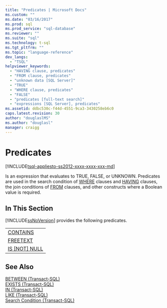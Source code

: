 ```yaml
---
title: "Predicates | Microsoft Docs"
ms.custom: ""
ms.date: "03/16/2017"
ms.prod: sql
ms.prod_service: "sql-database"
ms.reviewer: ""
ms.suite: "sql"
ms.technology: t-sql
ms.tgt_pltfrm: ""
ms.topic: "language-reference"
dev_langs: 
  - "TSQL"
helpviewer_keywords: 
  - "HAVING clause, predicates"
  - "FROM clause, predicates"
  - "unknown data [SQL Server]"
  - "TRUE"
  - "WHERE clause, predicates"
  - "FALSE"
  - "predicates [full-text search]"
  - "expressions [SQL Server], predicates"
ms.assetid: ddbc530c-f44d-4551-9ca3-3430258eb6c0
caps.latest.revision: 30
author: "douglaslMS"
ms.author: "douglasl"
manager: craigg
---
```

# Predicates
[!INCLUDE[tsql-appliesto-ss2012-xxxx-xxxx-xxx-md](../../includes/tsql-appliesto-ss2012-xxxx-xxxx-xxx-md.md)]

  Is an expression that evaluates to TRUE, FALSE, or UNKNOWN. Predicates are used in the search condition of [WHERE](../../t-sql/queries/where-transact-sql.md) clauses and [HAVING](../../t-sql/queries/select-having-transact-sql.md) clauses, the join conditions of [FROM](../../t-sql/queries/from-transact-sql.md) clauses, and other constructs where a Boolean value is required.  
  
## In This Section  
 [!INCLUDE[ssNoVersion](../../includes/ssnoversion-md.md)] provides the following predicates.  
  
||  
|-|  
|[CONTAINS](../../t-sql/queries/contains-transact-sql.md)|  
|[FREETEXT](../../t-sql/queries/freetext-transact-sql.md)|  
|[IS &#91;NOT&#93; NULL](../../t-sql/queries/is-null-transact-sql.md)|  
  
## See Also  
 [BETWEEN &#40;Transact-SQL&#41;](../../t-sql/language-elements/between-transact-sql.md)   
 [EXISTS &#40;Transact-SQL&#41;](../../t-sql/language-elements/exists-transact-sql.md)   
 [IN &#40;Transact-SQL&#41;](../../t-sql/language-elements/in-transact-sql.md)   
 [LIKE &#40;Transact-SQL&#41;](../../t-sql/language-elements/like-transact-sql.md)   
 [Search Condition &#40;Transact-SQL&#41;](../../t-sql/queries/search-condition-transact-sql.md)  
  
  
